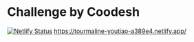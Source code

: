 # Challenge by Coodesh
[![Netlify Status](https://api.netlify.com/api/v1/badges/af047384-b763-47b8-a7ec-b4ed08dd203d/deploy-status)](https://app.netlify.com/sites/tourmaline-youtiao-a389e4/deploys)
https://tourmaline-youtiao-a389e4.netlify.app/
